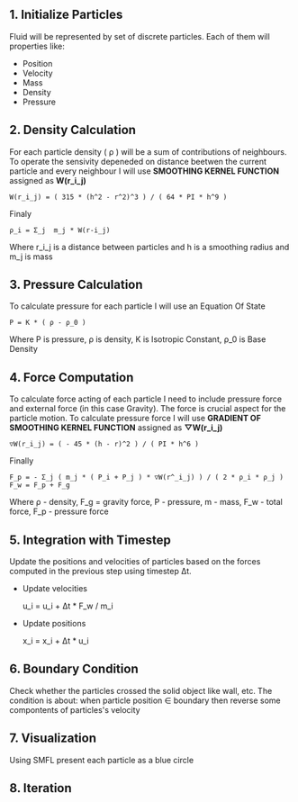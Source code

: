 ## 1. Initialize Particles

Fluid will be represented by set of discrete particles. Each of them will properties like:

- Position
- Velocity
- Mass
- Density
- Pressure

## 2. Density Calculation

For each particle density ( ρ ) will be a sum of contributions of neighbours. To operate the sensivity depeneded on distance beetwen the current particle and every neighbour I will use **SMOOTHING KERNEL FUNCTION** assigned as **W(r_i_j)**

    W(r_i_j) = ( 315 * (h^2 - r^2)^3 ) / ( 64 * PI * h^9 )

Finaly

    ρ_i = Σ_j  m_j * W(r-i_j)

Where r_i_j is a distance between particles and h is a smoothing radius and m_j is mass

## 3. Pressure Calculation

To calculate pressure for each particle I will use an Equation Of State

    P = K * ( ρ - ρ_0 )

Where P is pressure, ρ is density, K is Isotropic Constant, ρ_0 is Base Density

## 4. Force Computation

To calculate force acting of each particle I need to include pressure force and external force (in this case Gravity). The force is crucial aspect for the particle motion. To calculate pressure force I will use **GRADIENT OF SMOOTHING KERNEL FUNCTION** assigned as **▽W(r_i_j)**

    ▽W(r_i_j) = ( - 45 * (h - r)^2 ) / ( PI * h^6 )

Finally

    F_p = - Σ_j ( m_j * ( P_i + P_j ) * ▽W(r^_i_j) ) / ( 2 * ρ_i * ρ_j )
    F_w = F_p + F_g

Where ρ - density, F_g = gravity force, P - pressure, m - mass, F_w - total force, F_p - pressure force

## 5. Integration with Timestep

Update the positions and velocities of particles based on the forces computed in the previous step using timestep Δt.

- Update velocities

  u_i = u_i + Δt * F_w / m_i

- Update positions

  x_i = x_i + Δt * u_i

## 6. Boundary Condition

Check whether the particles crossed the solid object like wall, etc.
The condition is about: when particle position ∈ boundary then reverse some compontents of particles's velocity

## 7. Visualization
Using SMFL present each particle as a blue circle

## 8. Iteration
